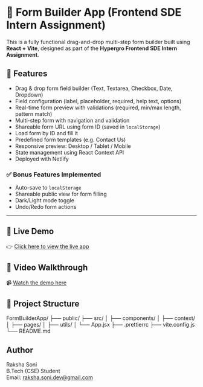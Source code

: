 # 🧩 Form Builder App (Frontend SDE Intern Assignment)

This is a fully functional drag-and-drop multi-step form builder built using **React + Vite**, designed as part of the **Hypergro Frontend SDE Intern Assignment**.

## 🚀 Features

- Drag & drop form field builder (Text, Textarea, Checkbox, Date, Dropdown)
- Field configuration (label, placeholder, required, help text, options)
- Real-time form preview with validations (required, min/max length, pattern match)
- Multi-step form with navigation and validation
- Shareable form URL using form ID (saved in `localStorage`)
- Load form by ID and fill it
- Predefined form templates (e.g. Contact Us)
- Responsive preview: Desktop / Tablet / Mobile
- State management using React Context API
- Deployed with Netlify

### ✅ Bonus Features Implemented

- Auto-save to `localStorage`
- Shareable public view for form filling
- Dark/Light mode toggle
- Undo/Redo form actions

---

## 🔗 Live Demo

👉 [Click here to view the live app](https://animated-florentine-b21c79.netlify.app/)

## 🎥 Video Walkthrough

📹 [Watch the demo here](https://sendvid.com/b4has9ep)

## 📂 Project Structure

FormBuilderApp/
├── public/
├── src/
│ ├── components/
│ ├── context/
│ ├── pages/
│ ├── utils/
│ └── App.jsx
├── .prettierrc
├── vite.config.js
└── README.md
## Author

Raksha Soni  
B.Tech (CSE) Student  
Email: raksha.soni.dev@gmail.com  

